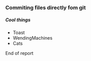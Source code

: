 ### Commiting files directly fom git
##### Cool things
* Toast
* WendingMachines
* Cats

End of report
